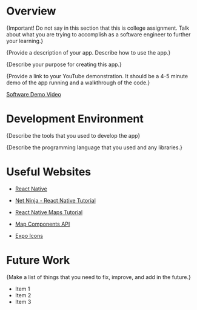 # Overview

{Important! Do not say in this section that this is college assignment. Talk about what you are trying to accomplish as a software engineer to further your learning.}

{Provide a description of your app. Describe how to use the app.}

{Describe your purpose for creating this app.}

{Provide a link to your YouTube demonstration. It should be a 4-5 minute demo of the app running and a walkthrough of the code.}

[Software Demo Video](http://youtube.link.goes.here)

# Development Environment

{Describe the tools that you used to develop the app}

{Describe the programming language that you used and any libraries.}

# Useful Websites

- [React Native](https://reactnative.dev/)

- [Net Ninja - React Native Tutorial](https://www.youtube.com/playlist?list=PL4cUxeGkcC9hNTz3sxqGTfxAwU-DIHJd2)

- [React Native Maps Tutorial](https://www.youtube.com/watch?v=_IyWSsFXLcA)

- [Map Components API](https://github.com/react-native-maps/react-native-maps/blob/master/docs/mapview.md)

- [Expo Icons](https://icons.expo.fyi/Index)

# Future Work

{Make a list of things that you need to fix, improve, and add in the future.}

- Item 1
- Item 2
- Item 3
